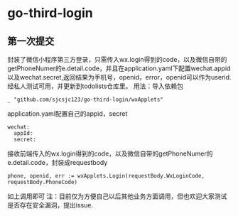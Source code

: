 # go-third-login
## 第一次提交
封装了微信小程序第三方登录，只需传入wx.login得到的code，以及微信自带的getPhoneNumer的e.detail.code，并且在application.yaml下配置wechat.appid以及wechat.secret,返回结果为手机号，openid，error，openid可以作为userid.
经私人测试可用，并更新到todolists仓库里。
用法：导入依赖包
```
_ "github.com/sjcsjc123/go-third-login/wxApplets"
```
application.yaml配置自己的appid，secret
```
wechat:
  appId:
  secret:
```
接收前端传入的wx.login得到的code，以及微信自带的getPhoneNumer的e.detail.code，封装成requestbody
```
phone, openid, err := wxApplets.Login(requestBody.WxLoginCode, requestBody.PhoneCode)
```
如上调用即可
注：目前仅为方便自己以后其他业务方面调用，但也欢迎大家测试是否存在安全漏洞，提出issue.
